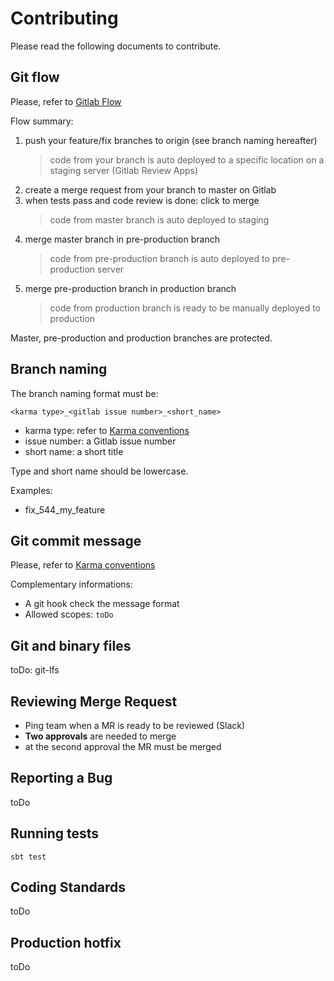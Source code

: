 Contributing
============

Please read the following documents to contribute.

Git flow
--------

Please, refer to [Gitlab Flow](https://about.gitlab.com/2014/09/29/gitlab-flow)

Flow summary:

1. push your feature/fix branches to origin (see branch naming hereafter)
    > code from your branch is auto deployed to a specific location on a staging server (Gitlab Review Apps)
2. create a merge request from your branch to master on Gitlab 
3. when tests pass and code review is done: click to merge 
    > code from master branch is auto deployed to staging
4. merge master branch in pre-production branch
    > code from pre-production branch is auto deployed to pre-production server
5. merge pre-production branch in production branch
    > code from production branch is ready to be manually deployed to production

Master, pre-production and production branches are protected.

Branch naming
-------------

The branch naming format must be:

`<karma type>_<gitlab issue number>_<short_name>`

* karma type: refer to [Karma conventions](http://karma-runner.github.io/1.0/dev/git-commit-msg.html)
* issue number: a Gitlab issue number
* short name: a short title 

Type and short name should be lowercase.

Examples: 
* fix_544_my_feature



Git commit message
------------------

Please, refer to [Karma conventions](http://karma-runner.github.io/1.0/dev/git-commit-msg.html)

Complementary informations:
* A git hook check the message format
* Allowed scopes: `toDo`

Git and binary files
--------------------

toDo: git-lfs


Reviewing Merge Request
-----------------------

* Ping team when a MR is ready to be reviewed (Slack)
* **Two approvals** are needed to merge 
* at the second approval the MR must be merged


Reporting a Bug
---------------
toDo


Running tests
-------------

`sbt test`

Coding Standards
----------------

toDo

Production hotfix
-----------------

toDo
